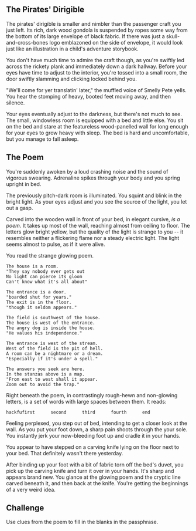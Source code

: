 ## The Pirates' Dirigible

The pirates' dirigible is smaller and nimbler than the passenger craft you just left. Its rich, dark wood gondola is suspended by ropes some way from the bottom of its large envelope of black fabric. If there was just a skull-and-cross-bones logo emblazoned on the side of envelope, it would look just like an illustration in a child's adventure storybook.

You don't have much time to admire the craft though, as you're swiftly led across the rickety plank and immediately down a dark hallway. Before your eyes have time to adjust to the interior, you're tossed into a small room, the door swiftly slamming and clicking locked behind you.

"We'll come for yer translatin' later," the muffled voice of Smelly Pete yells. You hear the stomping of heavy, booted feet moving away, and then silence.

Your eyes eventually adjust to the darkness, but there's not much to see. The small, windowless room is equipped with a bed and little else. You sit on the bed and stare at the featureless wood-panelled wall for long enough for your eyes to grow heavy with sleep. The bed is hard and uncomfortable, but you manage to fall asleep.

## The Poem

You're suddenly awoken by a loud crashing noise and the sound of vigorous swearing. Adrenaline spikes through your body and you spring upright in bed. 

The previously pitch-dark room is illuminated. You squint and blink in the bright light. As your eyes adjust and you see the source of the light, you let out a gasp.

Carved into the wooden wall in front of your bed, in elegant cursive, _is a poem_. It takes up most of the wall, reaching almost from ceiling to floor. The letters glow bright yellow, but the quality of the light is strange to you -- it resembles neither a flickering flame nor a steady electric light. The light seems almost to pulse, as if it were alive.

You read the strange glowing poem.

```
The house is a room.
"They say nobody ever gets out
No light can pierce its gloom
Can't know what it's all about"

The entrance is a door.
"boarded shut for years."
The exit is in the floor.
"though it seldom appears."

The field is southwest of the house.
The house is west of the entrance.
The angry dog is inside the house.
"He values his independence."

The entrance is west of the stream.
West of the field is the pit of hell.
A room can be a nightmare or a dream.
"Especially if it's under a spell."

The answers you seek are here.
In the stanzas above is a map.
"From east to west shall it appear.
Zoom out to avoid the trap."
```

Right beneath the poem, in contrastingly rough-hewn and non-glowing letters, is a set of words with large spaces between them. It reads:

```
hackfufirst      second      third      fourth      end
```

Feeling perplexed, you step out of bed, intending to get a closer look at the wall. As you put your foot down, a sharp pain shoots through the your sole. You instantly jerk your now-bleeding foot up and cradle it in your hands.

You appear to have stepped on a carving knife lying on the floor next to your bed. That definitely wasn't there yesterday.

After binding up your foot with a bit of fabric torn off the bed's duvet, you pick up the carving knife and turn it over in your hands. It's sharp and appears brand new. You glance at the glowing poem and the cryptic line carved beneath it, and then back at the knife. You're getting the beginnings of a very weird idea.

## Challenge 

Use clues from the poem to fill in the blanks in the passphrase.
